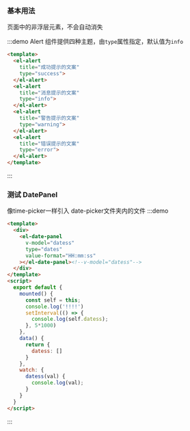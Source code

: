 ### 基本用法

页面中的非浮层元素，不会自动消失

:::demo Alert 组件提供四种主题，由`type`属性指定，默认值为`info`
```html
<template>
  <el-alert
    title="成功提示的文案"
    type="success">
  </el-alert>
  <el-alert
    title="消息提示的文案"
    type="info">
  </el-alert>
  <el-alert
    title="警告提示的文案"
    type="warning">
  </el-alert>
  <el-alert
    title="错误提示的文案"
    type="error">
  </el-alert>
</template>
```
:::

### 测试 DatePanel

像time-picker一样引入 date-picker文件夹内的文件
:::demo
```html
<template>
  <div>
    <el-date-panel 
      v-model="datess"
      type="dates"
      value-format="HH:mm:ss"
    ></el-date-panel><!--v-model="datess"-->
  </div>
</template>
<script>
  export default {
    mounted() {
      const self = this;
      console.log('!!!!')
      setInterval(() => {
        console.log(self.datess);
      }, 5*1000)
    },
    data() {
      return {
        datess: []
      }
    },
    watch: {
      datess(val) {
        console.log(val);
      }
    }
  }
</script>
```
:::